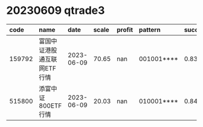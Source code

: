 
# 20230609 qtrade3
 | code | name | date | scale | profit | pattern | success_rate | success_cnt | fund_cnt | 
 | :----- | :----- | :----- | :----- | :----- | :----- | :----- | :----- | :----- | 
 | 159792 | 富国中证港股通互联网ETF行情 | 2023-06-09 | 70.65 | nan | 001001**** | 0.8333333333333334 | 10 | 12 | 
 | 515800 | 添富中证800ETF行情 | 2023-06-09 | 20.03 | nan | 010001**** | 0.8461538461538461 | 11 | 13 | 
